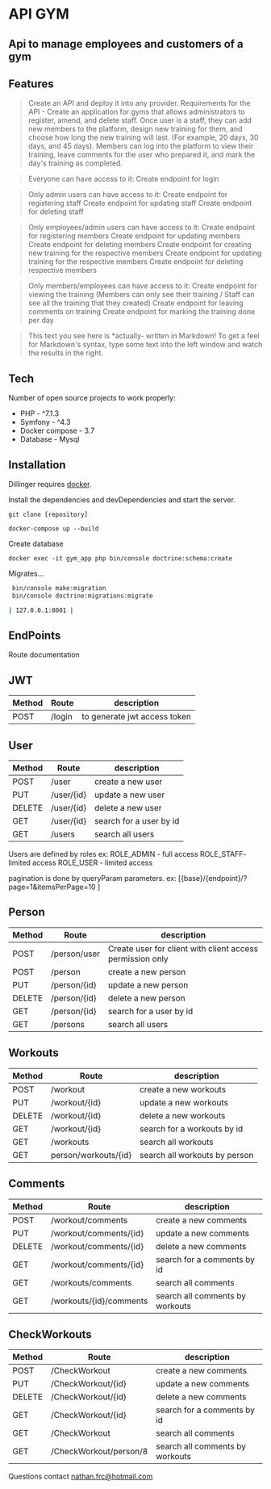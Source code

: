 # API GYM
## Api to manage employees and customers of a gym

## Features
>Create an API and deploy it into any provider. Requirements for the API - Create an application for gyms that allows administrators to register, amend, and delete staff. Once user is a staff, they can add new members to the platform, design new training for them, and choose how long the new training will last. (For example, 20 days, 30 days, and 45 days). Members can log into the platform to view their training, leave comments for the user who prepared it, and mark the day's training as completed.

>Everyone can have access to it: Create endpoint for login

>Only admin users can have access to it: Create endpoint for registering staff Create endpoint for updating staff Create endpoint for deleting staff

>Only employees/admin users can have access to it: Create endpoint for registering members Create endpoint for updating members Create endpoint for deleting members Create endpoint for creating new training for the respective members Create endpoint for updating training for the respective members Create endpoint for deleting respective members

>Only members/employees can have access to it: Create endpoint for viewing the training (Members can only see their training / Staff can see all the training that they created) Create endpoint for leaving comments on training Create endpoint for marking the training done per day

>This text you see here is *actually- written in Markdown! To get a feel
for Markdown's syntax, type some text into the left window and
watch the results in the right.
## Tech
Number of open source projects to work properly:

- PHP - ^7.1.3
- Symfony - ^4.3
- Docker compose - 3.7
- Database - Mysql

## Installation

Dillinger requires [docker](https://docs.docker.com/get-docker/).

Install the dependencies and devDependencies and start the server.

```
git clone [repository]
```
```
docker-compose up --build
```
Create database 
````
docker exec -it gym_app php bin/console doctrine:schema:create
`````

Migrates...

```sh
 bin/console make:migration
 bin/console doctrine:migrations:migrate
```
```sh
| 127.0.0.1:8001 |
```
## EndPoints

Route documentation

## JWT
| Method | Route | description |
| ------ | ------ | ------ |
| POST | /login |to generate jwt access token |

## User 
| Method | Route | description |
| ------ | ------ | ------ |
| POST | /user |create a new user |
| PUT | /user/{id} |update a new user |
| DELETE | /user/{id} |delete a new user |
| GET | /user/{id} | search for a user by id |
| GET | /users | search all users |

Users are defined by roles ex:
ROLE_ADMIN  - full access
ROLE_STAFF- limited access
ROLE_USER - limited access

pagination is done by queryParam parameters. ex:
[{base}/{endpoint}/?page=1&itemsPerPage=10 ]

## Person
| Method | Route | description |
| ------ | ------ | ------ |
| POST | /person/user | Create user for client with client access permission only |
| POST | /person |create a new person |
| PUT | /person/{id} |update a new person |
| DELETE | /person/{id} |delete a new person |
| GET | /person/{id} | search for a user by id |
| GET | /persons | search all users |

## Workouts
| Method | Route | description |
| ------ | ------ | ------ |
| POST | /workout |create a new workouts |
| PUT | /workout/{id} |update a new workouts |
| DELETE | /workout/{id} |delete a new workouts |
| GET | /workout/{id} | search for a workouts by id |
| GET | /workouts | search all workouts |
| GET | person/workouts/{id} | search all workouts by person |

## Comments
| Method | Route | description |
| ------ | ------ | ------ |
| POST | /workout/comments |create a new comments |
| PUT | /workout/comments/{id} |update a new comments |
| DELETE | /workout/comments/{id} |delete a new comments |
| GET | /workout/comments/{id} | search for a comments by id |
| GET | /workouts/comments | search all comments |
| GET | /workouts/{id}/comments | search all comments by workouts  |

## CheckWorkouts
| Method | Route | description |
| ------ | ------ | ------ |
| POST | /CheckWorkout |create a new comments |
| PUT | /CheckWorkout/{id} |update a new comments |
| DELETE | /CheckWorkout/{id} |delete a new comments |
| GET | /CheckWorkout/{id} | search for a comments by id |
| GET | /CheckWorkout | search all comments |
| GET | /CheckWorkout/person/8 | search all comments by workouts  |

Questions contact nathan.frc@hotmail.com
